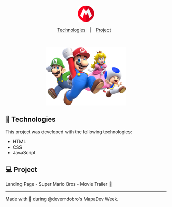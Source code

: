 <p align="center">
  <img alt="Logo" src="/src/images/logo-chapeu-mario.png" width="10%">
</p>

<p align="center">
  <a href="#-technologies">Technologies</a>&nbsp;&nbsp;&nbsp;|&nbsp;&nbsp;&nbsp;
  <a href="#-project">Project</a>&nbsp;&nbsp;&nbsp;
</p>
<br>

<p align="center">
  <img alt="Preview" src="/src/images/super-mario-chars.png" width="50%">
</p>

## 🚀 Technologies

This project was developed with the following technologies:

- HTML
- CSS
- JavaScript

## 💻 Project

Landing Page - Super Mario Bros - Movie Trailer 🍿

---

Made with 🍄 during @devemdobro's MapaDev Week.
